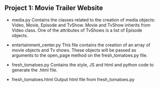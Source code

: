 ## Project 1: Movie Trailer Website

* media.py
Contains the classes related to the creation of media objects: Video, Movie, Episode and TvShow. Movie and TvShow inherits from Video class.
One of the attributes of TvShows is a list of Episode objects. 

* entertainment_center.py
This file contains the creation of an array of movie objects and Tv shows.
These objects will be passed as arguments to the open_page method on the fresh_tomatoes.py file.

* fresh_tomatoes.py
Contains the style, JS and html and python code to generate the .html file.

* fresh_tomatoes.html
Output html file from fresh_tomatoes.py
